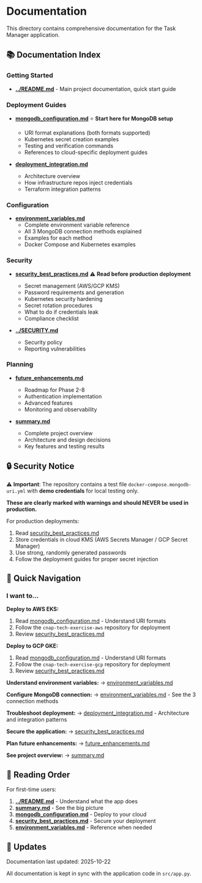 # Documentation

This directory contains comprehensive documentation for the Task Manager application.

## 📚 Documentation Index

### Getting Started

- **[../README.md](../README.md)** - Main project documentation, quick start guide

### Deployment Guides

- **[mongodb_configuration.md](mongodb_configuration.md)** ⭐ **Start here for MongoDB setup**
  - URI format explanations (both formats supported)
  - Kubernetes secret creation examples
  - Testing and verification commands
  - References to cloud-specific deployment guides

- **[deployment_integration.md](deployment_integration.md)**
  - Architecture overview
  - How infrastructure repos inject credentials
  - Terraform integration patterns

### Configuration

- **[environment_variables.md](environment_variables.md)**
  - Complete environment variable reference
  - All 3 MongoDB connection methods explained
  - Examples for each method
  - Docker Compose and Kubernetes examples

### Security

- **[security_best_practices.md](security_best_practices.md)** ⚠️ **Read before production deployment**
  - Secret management (AWS/GCP KMS)
  - Password requirements and generation
  - Kubernetes security hardening
  - Secret rotation procedures
  - What to do if credentials leak
  - Compliance checklist

- **[../SECURITY.md](../SECURITY.md)**
  - Security policy
  - Reporting vulnerabilities

### Planning

- **[future_enhancements.md](future_enhancements.md)**
  - Roadmap for Phase 2-8
  - Authentication implementation
  - Advanced features
  - Monitoring and observability

- **[summary.md](summary.md)**
  - Complete project overview
  - Architecture and design decisions
  - Key features and testing results

## 🔒 Security Notice

⚠️ **Important**: The repository contains a test file `docker-compose.mongodb-uri.yml` with **demo credentials** for local testing only.

**These are clearly marked with warnings and should NEVER be used in production.**

For production deployments:
1. Read [security_best_practices.md](security_best_practices.md)
2. Store credentials in cloud KMS (AWS Secrets Manager / GCP Secret Manager)
3. Use strong, randomly generated passwords
4. Follow the deployment guides for proper secret injection

## 🚀 Quick Navigation

### I want to...

**Deploy to AWS EKS:**
1. Read [mongodb_configuration.md](mongodb_configuration.md) - Understand URI formats
2. Follow the `cnap-tech-exercise-aws` repository for deployment
3. Review [security_best_practices.md](security_best_practices.md)

**Deploy to GCP GKE:**
1. Read [mongodb_configuration.md](mongodb_configuration.md) - Understand URI formats
2. Follow the `cnap-tech-exercise-gcp` repository for deployment
3. Review [security_best_practices.md](security_best_practices.md)

**Understand environment variables:**
→ [environment_variables.md](environment_variables.md)

**Configure MongoDB connection:**
→ [environment_variables.md](environment_variables.md) - See the 3 connection methods

**Troubleshoot deployment:**
→ [deployment_integration.md](deployment_integration.md) - Architecture and integration patterns

**Secure the application:**
→ [security_best_practices.md](security_best_practices.md)

**Plan future enhancements:**
→ [future_enhancements.md](future_enhancements.md)

**See project overview:**
→ [summary.md](summary.md)

## 📖 Reading Order

For first-time users:

1. **[../README.md](../README.md)** - Understand what the app does
2. **[summary.md](summary.md)** - See the big picture
3. **[mongodb_configuration.md](mongodb_configuration.md)** - Deploy to your cloud
4. **[security_best_practices.md](security_best_practices.md)** - Secure your deployment
5. **[environment_variables.md](environment_variables.md)** - Reference when needed

## 🔄 Updates

Documentation last updated: 2025-10-22

All documentation is kept in sync with the application code in `src/app.py`.
